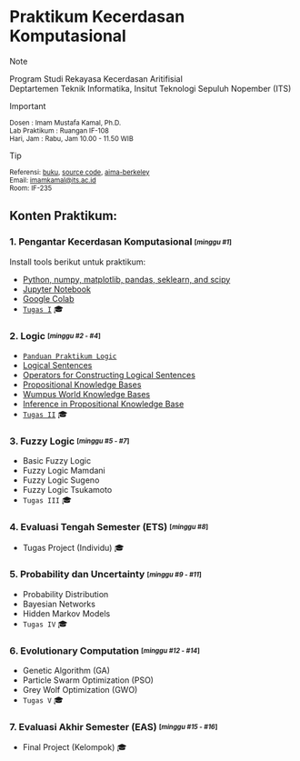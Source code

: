 # Praktikum Kecerdasan Komputasional

> [!NOTE]
> Program Studi Rekayasa Kecerdasan Aritifisial<br />
> Deptartemen Teknik Informatika, Insitut Teknologi Sepuluh Nopember (ITS)

> [!IMPORTANT]
> <sup> Dosen         : Imam Mustafa Kamal, Ph.D. </sup> <br />
> <sup>Lab Praktikum  : Ruangan IF-108 </sup> <br />
> <sup>Hari, Jam      : Rabu, Jam 10.00 - 11.50 WIB </sup>

> [!TIP]
> <sup> Referensi: [buku](https://people.engr.tamu.edu/guni/csce421/files/AI_Russell_Norvig.pdf), [source code](https://github.com/aimacode/aima-python), [aima-berkeley](https://aima.cs.berkeley.edu/) </sup> <br />
> <sup> Email: imamkamal@its.ac.id</sup><br />
> <sup> Room: IF-235</sup>


## Konten Praktikum:
### 1. Pengantar Kecerdasan Komputasional <sub><sup>[_minggu #1_]</sup></sub> <br />
Install tools berikut untuk praktikum:
* [Python, numpy, matplotlib, pandas, seklearn, and scipy](https://github.com/bscpnu/Praktikum-Kecerdasan-Komputasional/blob/main/Praktikum/1%20-%20Pengantar%20Kecerdasan%20Komputasional/1%20Pengantar%20Kecerdasan%20Komputasional.pdf)
* [Jupyter Notebook](https://github.com/bscpnu/Praktikum-Kecerdasan-Komputasional/blob/main/Praktikum/1%20-%20Pengantar%20Kecerdasan%20Komputasional/1%20Pengantar%20Kecerdasan%20Komputasional.pdf)
* [Google Colab](https://github.com/bscpnu/Praktikum-Kecerdasan-Komputasional/blob/main/Praktikum/1%20-%20Pengantar%20Kecerdasan%20Komputasional/1%20Pengantar%20Kecerdasan%20Komputasional.pdf)
* [`Tugas I`](https://github.com/bscpnu/Praktikum-Kecerdasan-Komputasional/blob/main/Praktikum/1%20-%20Pengantar%20Kecerdasan%20Komputasional/1%20Pengantar%20Kecerdasan%20Komputasional.pdf) :mortar_board:

### 2. Logic <sub><sup>[_minggu #2 - #4_]</sup></sub><br />
* [`Panduan Praktikum Logic`](https://github.com/bscpnu/Praktikum-Kecerdasan-Komputasional/blob/main/Praktikum/2%20-%20Logical%20Agents/2%20Panduan%20Praktikum%20Logic.pdf) 
* [Logical Sentences](https://github.com/bscpnu/Praktikum-Kecerdasan-Komputasional/blob/main/Praktikum/2%20-%20Logical%20Agents/logic.ipynb)
* [Operators for Constructing Logical Sentences](https://github.com/bscpnu/Praktikum-Kecerdasan-Komputasional/blob/main/Praktikum/2%20-%20Logical%20Agents/logic.ipynb)
* [Propositional Knowledge Bases](https://github.com/bscpnu/Praktikum-Kecerdasan-Komputasional/blob/main/Praktikum/2%20-%20Logical%20Agents/logic.ipynb)
* [Wumpus World Knowledge Bases](https://github.com/bscpnu/Praktikum-Kecerdasan-Komputasional/blob/main/Praktikum/2%20-%20Logical%20Agents/logic.ipynb)
* [Inference in Propositional Knowledge Base](https://github.com/bscpnu/Praktikum-Kecerdasan-Komputasional/blob/main/Praktikum/2%20-%20Logical%20Agents/logic.ipynb)
* [`Tugas II`](https://github.com/bscpnu/Praktikum-Kecerdasan-Komputasional/blob/main/Praktikum/2%20-%20Logical%20Agents/Tugas%201/Tugas2%20logical%20agents.pdf) :mortar_board:
  
### 3. Fuzzy Logic <sub><sup>[_minggu #5 - #7_]</sup></sub> <br />
* Basic Fuzzy Logic
* Fuzzy Logic Mamdani
* Fuzzy Logic Sugeno
* Fuzzy Logic Tsukamoto
* `Tugas III` :mortar_board:

### 4. Evaluasi Tengah Semester (ETS) <sub><sup>[_minggu #8_]</sup></sub> <br />
* Tugas Project (Individu) :mortar_board:

### 5. Probability dan Uncertainty <sub><sup>[_minggu #9 - #11_]</sup></sub> <br />
* Probability Distribution
* Bayesian Networks
* Hidden Markov Models
* `Tugas IV` :mortar_board:

### 6. Evolutionary Computation <sub><sup>[_minggu #12 - #14_]</sup></sub> <br />
* Genetic Algorithm (GA)
* Particle Swarm Optimization (PSO)
* Grey Wolf Optimization (GWO)
* `Tugas V` :mortar_board:

### 7. Evaluasi Akhir Semester (EAS) <sub><sup>[_minggu #15 - #16_]</sup></sub> <br />
* Final Project (Kelompok) :mortar_board:

